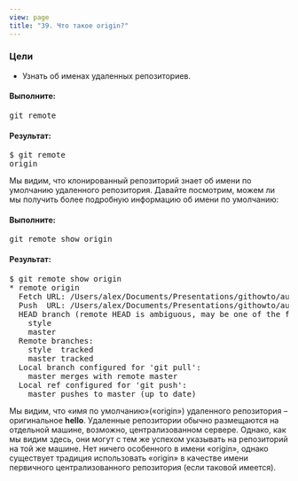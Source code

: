 ```yaml
---
view: page
title: "39. Что такое origin?"
---
```


<h3>Цели</h3>

<ul><li>Узнать об именах удаленных репозиториев.</li></ul>

<h4 class="h4-pre">Выполните:</h4>

<pre class="instructions">git remote</pre>

<h4 class="h4-pre">Результат:</h4>

<pre class="sample">$ git remote
origin</pre>

<p>Мы видим, что клонированный репозиторий знает об имени по умолчанию удаленного репозитория. Давайте посмотрим, можем ли мы получить более подробную информацию об имени по умолчанию:</p>

<h4 class="h4-pre">Выполните:</h4>

<pre class="instructions">git remote show origin</pre>

<h4 class="h4-pre">Результат:</h4>

<pre class="sample">$ git remote show origin
* remote origin
  Fetch URL: /Users/alex/Documents/Presentations/githowto/auto/hello
  Push  URL: /Users/alex/Documents/Presentations/githowto/auto/hello
  HEAD branch (remote HEAD is ambiguous, may be one of the following):
    style
    master
  Remote branches:
    style  tracked
    master tracked
  Local branch configured for 'git pull':
    master merges with remote master
  Local ref configured for 'git push':
    master pushes to master (up to date)</pre>

<p>Мы видим, что «имя по умолчанию»(«origin») удаленного репозитория – оригинальное <strong>hello</strong>. Удаленные репозитории обычно размещаются на отдельной машине, возможно, централизованном сервере. Однако, как мы видим здесь,  они могут с тем же успехом указывать на репозиторий на той же машине. Нет ничего особенного в имени «origin», однако существует традиция  использовать «origin» в качестве имени первичного централизованного репозитория (если таковой имеется).</p>
